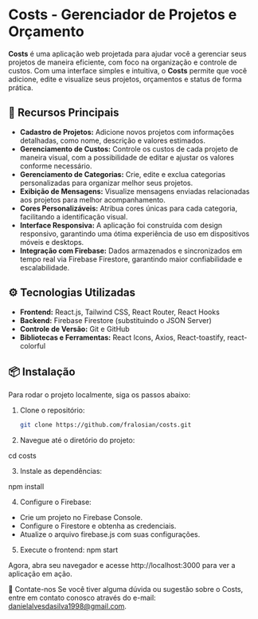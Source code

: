 # **Costs - Gerenciador de Projetos e Orçamento**

**Costs** é uma aplicação web projetada para ajudar você a gerenciar seus projetos de maneira eficiente, com foco na organização e controle de custos. Com uma interface simples e intuitiva, o **Costs** permite que você adicione, edite e visualize seus projetos, orçamentos e status de forma prática.

## 🚀 **Recursos Principais**

- **Cadastro de Projetos:** Adicione novos projetos com informações detalhadas, como nome, descrição e valores estimados.
- **Gerenciamento de Custos:** Controle os custos de cada projeto de maneira visual, com a possibilidade de editar e ajustar os valores conforme necessário.
- **Gerenciamento de Categorias:** Crie, edite e exclua categorias personalizadas para organizar melhor seus projetos.
- **Exibição de Mensagens:** Visualize mensagens enviadas relacionadas aos projetos para melhor acompanhamento.
- **Cores Personalizáveis:** Atribua cores únicas para cada categoria, facilitando a identificação visual.
- **Interface Responsiva:** A aplicação foi construída com design responsivo, garantindo uma ótima experiência de uso em dispositivos móveis e desktops.
- **Integração com Firebase:** Dados armazenados e sincronizados em tempo real via Firebase Firestore, garantindo maior confiabilidade e escalabilidade.

## ⚙️ **Tecnologias Utilizadas**

- **Frontend:** React.js, Tailwind CSS, React Router, React Hooks
- **Backend:** Firebase Firestore (substituindo o JSON Server)
- **Controle de Versão:** Git e GitHub
- **Bibliotecas e Ferramentas:** React Icons, Axios, React-toastify, react-colorful

## 📦 **Instalação**

Para rodar o projeto localmente, siga os passos abaixo:

1. Clone o repositório:

   ```bash
   git clone https://github.com/fralosian/costs.git


2. Navegue até o diretório do projeto:

cd costs

3. Instale as dependências:

npm install

4. Configure o Firebase:

- Crie um projeto no Firebase Console.
- Configure o Firestore e obtenha as credenciais.
- Atualize o arquivo firebase.js com suas configurações.

5. Execute o frontend:
npm start


Agora, abra seu navegador e acesse http://localhost:3000 para ver a aplicação em ação.

📧 Contate-nos
Se você tiver alguma dúvida ou sugestão sobre o Costs, entre em contato conosco através do e-mail: danielalvesdasilva1998@gmail.com.
